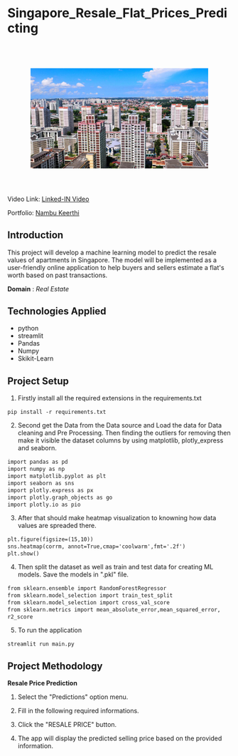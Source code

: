 <h1> Singapore_Resale_Flat_Prices_Predicting </h1>


<h1 align="center">
  <br>
  <a href=""><img src="app/flat_pic.jpg" alt="Singapore Resale Flat Prices Predicting" width="400"></a>
  <br>
 
  <br>
</h1>


<p align="center">
  <a href="#Introduction"></a>
  <a href="#Technologies Applied"></a>  
</p>

Video Link: [Linked-IN Video](https://www.linkedin.com/posts/nambu-keerthi-r-9b8839283_project-name-singapore-resale-flat-prices-activity-7296605369458405377-C2ID?utm_source=share&utm_medium=member_android&rcm=ACoAABMFg5wB3AA0b9CHRbG1E_77kFaZB8cVz7c)

Portfolio: [Nambu Keerthi](https://portfolio-b5zieg8xn5nhwau5b4bhp8.streamlit.app/)

## Introduction 
This project will develop a machine learning model to predict the resale values of apartments in Singapore. The model will be implemented as a user-friendly online application to help buyers and sellers estimate a flat's worth based on past transactions.

**Domain** : *Real Estate*

## Technologies Applied
* python
* streamlit 
* Pandas 
* Numpy
* Skikit-Learn 


## Project Setup
1. Firstly install all the required extensions in the requirements.txt
```
pip install -r requirements.txt
```

2. Second get the Data from the Data source and Load the data for Data cleaning and Pre Processing. Then finding the outliers for removing then make it visible the dataset columns by using matplotlib, plotly_express and seaborn.
```
import pandas as pd
import numpy as np
import matplotlib.pyplot as plt
import seaborn as sns
import plotly.express as px
import plotly.graph_objects as go
import plotly.io as pio
```

3. After that should make heatmap visualization to knowning how data values are spreaded there.
```
plt.figure(figsize=(15,10))
sns.heatmap(corrm, annot=True,cmap='coolwarm',fmt='.2f')
plt.show()     
```

4. Then split the dataset as well as train and test data for creating ML models. Save the models in ".pkl" file.
```
from sklearn.ensemble import RandomForestRegressor
from sklearn.model_selection import train_test_split
from sklearn.model_selection import cross_val_score
from sklearn.metrics import mean_absolute_error,mean_squared_error, r2_score
```

5. To run the application
```
streamlit run main.py
```

   
## Project Methodology

**Resale Price Prediction**

1. Select the "Predictions" option menu.

2. Fill in the following required informations.

3. Click the "RESALE PRICE" button.

4. The app will display the predicted selling price based on the provided information.
